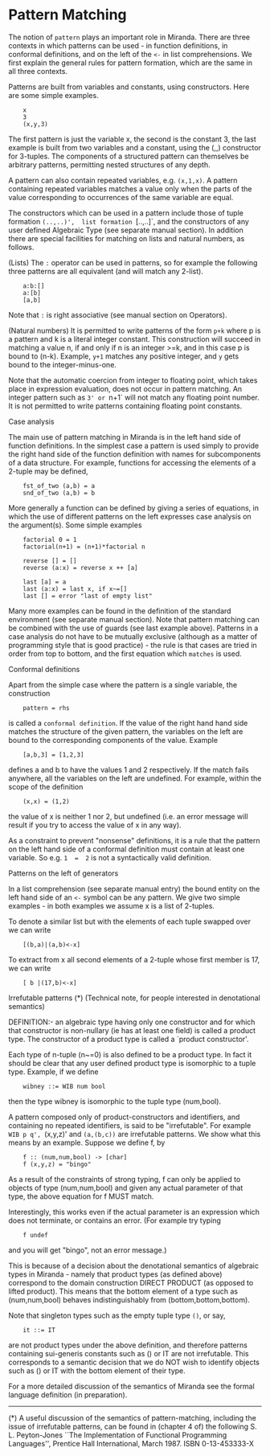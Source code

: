 # Pattern Matching

The notion of `pattern` plays an important role in Miranda.   There  are
three  contexts in which patterns can be used - in function definitions,
in  conformal  definitions,  and  on  the  left  of  the  `<-`  in  list
comprehensions.    We  first  explain  the  general  rules  for  pattern
formation, which are the same in all three contexts.

Patterns are built from variables  and  constants,  using  constructors.
Here are some simple examples.

        x
        3
        (x,y,3)

The  first pattern is just the variable x, the second is the constant 3,
the last example is built from two variables and a constant,  using  the
(,,)  constructor  for 3-tuples.  The components of a structured pattern
can themselves be arbitrary patterns, permitting  nested  structures  of
any depth.

A  pattern  can  also  contain  repeated  variables, e.g.  `(x,1,x)`.  A
pattern containing repeated variables matches  a  value  only  when  the
parts of the value corresponding to occurrences of the same variable are
equal.

The constructors which can be used in a pattern include those  of  tuple
formation  `(..,..)',  list formation `[..,..]`, and the constructors of
any user defined Algebraic  Type  (see  separate  manual  section).   In
addition  there are special facilities for matching on lists and natural
numbers, as follows.

(Lists) The `:` operator can be used in patterns,  so  for  example  the
following three patterns are all equivalent (and will match any 2-list).

        a:b:[]
        a:[b]
        [a,b]

Note that `:` is right associative (see manual section on Operators).

(Natural numbers) It is permitted to write patterns of  the  form  `p+k`
where  p  is  a  pattern  and  k  is  a  literal integer constant.  This
construction will succeed in matching a value n, if and only if n is  an
integer  >=k,  and  in  this  case  p is bound to (n-k).  Example, `y+1`
matches  any   positive   integer,   and   `y`   gets   bound   to   the
integer-minus-one.

Note that the automatic coercion from integer to floating  point,  which
takes  place  in  expression  evaluation,  does  not  occur  in  pattern
matching.  An integer pattern such as `3' or `n+1` will  not  match  any
floating point number.  It is not permitted to write patterns containing
floating point constants.

Case analysis

The main use of pattern matching in Miranda is in the left hand side  of
function  definitions.  In the simplest case a pattern is used simply to
provide the right hand side of the function definition  with  names  for
subcomponents of a data structure.  For example, functions for accessing
the elements of a 2-tuple may be defined,

        fst_of_two (a,b) = a
        snd_of_two (a,b) = b

More generally  a  function  can  be  defined  by  giving  a  series  of
equations,  in which the use of different patterns on the left expresses
case analysis on the argument(s).  Some simple examples

        factorial 0 = 1
        factorial(n+1) = (n+1)*factorial n

        reverse [] = []
        reverse (a:x) = reverse x ++ [a]

        last [a] = a
        last (a:x) = last x, if x~=[]
        last [] = error "last of empty list"

Many more examples can be  found  in  the  definition  of  the  standard
environment  (see  separate manual section).  Note that pattern matching
can be combined with  the  use  of  guards  (see  last  example  above).
Patterns  in  a  case  analysis  do  not  have  to be mutually exclusive
(although as a matter of programming style that is good practice) -  the
rule  is that cases are tried in order from top to bottom, and the first
equation which `matches` is used.

Conformal definitions

Apart from the simple case where the pattern is a single  variable,  the
construction

        pattern = rhs

is called a `conformal definition`.  If the value of the right hand hand
side matches the structure of the given pattern, the  variables  on  the
left are bound to the corresponding components of the value.  Example

        [a,b,3] = [1,2,3]

defines  a  and b to have the values 1 and 2 respectively.  If the match
fails anywhere, all the  variables  on  the  left  are  undefined.   For
example, within the scope of the definition

        (x,x) = (1,2)

the  value of x is neither 1 nor 2, but undefined (i.e. an error message
will result if you try to access the value of x in any way).

As a constraint to prevent "nonsense" definitions, it is a rule that the
pattern  on the left hand side of a conformal definition must contain at
least one variable.  So e.g. `1  =  2`  is  not  a  syntactically  valid
definition.

Patterns on the left of generators

In a list comprehension (see separate manual entry) the bound entity  on
the  left  hand  side of an `<-` symbol can be any pattern.  We give two
simple examples - in both examples we assume x is a list of 2-tuples.

To  denote  a  similar  list but with the elements of each tuple swapped
over we can write

        [(b,a)|(a,b)<-x]

To extract from x all second elements of a 2-tuple whose first member is
17, we can write

        [ b |(17,b)<-x]

Irrefutable patterns (*)
(Technical note, for people interested in denotational semantics)

DEFINITION:- an algebraic type having only one constructor and for which
that  constructor is non-nullary (ie has at least one field) is called a
product type.  The constructor of a product type is  called  a  `product
constructor'.

Each type of n-tuple (n~=0) is also defined to be a  product  type.   In
fact it should be clear that any user defined product type is isomorphic
to a tuple type.  Example,  if we define

        wibney ::= WIB num bool

then the type wibney is isomorphic to the tuple type (num,bool).

A pattern composed only of  product-constructors  and  identifiers,  and
containing  no  repeated  identifiers, is said to be "irrefutable".  For
example `WIB p q', `(x,y,z)' and `(a,(b,c))` are  irrefutable  patterns.
We show what this means by an example.  Suppose we define f, by

        f :: (num,num,bool) -> [char]
        f (x,y,z) = "bingo"

As a result of the constraints of strong typing, f can only  be  applied
to objects of type (num,num,bool) and given any actual parameter of that
type, the above equation for f MUST match.

Interestingly, this works even if the actual parameter is an  expression
which does not terminate, or contains an error.  (For example try typing

        f undef
        
and you will get "bingo", not an error message.)

This is because of  a  decision  about  the  denotational  semantics  of
algebraic  types  in  Miranda  -  namely  that product types (as defined
above) correspond to the domain construction DIRECT PRODUCT (as  opposed
to  lifted  product).  This means that the bottom element of a type such
as (num,num,bool) behaves indistinguishably from (bottom,bottom,bottom).

Note that singleton types such as the empty tuple type `()`, or say,

        it ::= IT
        
are not product types under the above definition, and therefore patterns
containing  sui-generis  constants such as () or IT are not irrefutable.
This corresponds to a semantic decision that we do NOT wish to  identify
objects such as () or IT with the bottom element of their type.

For a more detailed discussion of  the  semantics  of  Miranda  see  the
formal language definition (in preparation).

------------------------------------------------------------------------
(*) A useful discussion of the semantics of pattern-matching,  including
the  issue  of  irrefutable patterns, can be found in (chapter 4 of) the
following
S.  L.  Peyton-Jones ``The Implementation of Functional Programming
Languages'', Prentice Hall International, March 1987.
ISBN 0-13-453333-X
